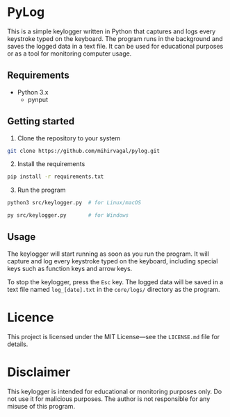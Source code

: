 # PyLog

This is a simple keylogger written in Python that captures and logs every keystroke typed on the keyboard. The program runs in the background and saves the logged data in a text file. It can be used for educational purposes or as a tool for monitoring computer usage.

## Requirements

- Python 3.x
    - pynput

## Getting started

1. Clone the repository to your system
```sh
git clone https://github.com/mihirvagal/pylog.git
```

2. Install the requirements
```sh
pip install -r requirements.txt
```

3. Run the program
```sh
python3 src/keylogger.py  # for Linux/macOS

py src/keylogger.py       # for Windows
```

## Usage

The keylogger will start running as soon as you run the program. It will capture and log every keystroke typed on the keyboard, including special keys such as function keys and arrow keys.

To stop the keylogger, press the `Esc` key. The logged data will be saved in a text file named `log_[date].txt` in the `core/logs/` directory as the program.

# Licence

This project is licensed under the MIT License—see the `LICENSE.md` file for details.

# Disclaimer

This keylogger is intended for educational or monitoring purposes only. Do not use it for malicious purposes. The author is not responsible for any misuse of this program.
